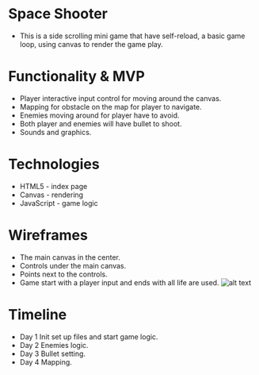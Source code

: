 # Space Shooter
  * This is a side scrolling mini game that have self-reload, a basic game loop, using canvas to render the game play.
    

# Functionality & MVP
  * Player interactive input control for moving around the canvas.
  * Mapping for obstacle on the map for player to navigate.
  * Enemies moving around for player have to avoid.
  * Both player and enemies will have bullet to shoot.
  * Sounds and graphics.
 
# Technologies
  * HTML5 - index page
  * Canvas - rendering 
  * JavaScript - game logic

# Wireframes
  * The main canvas in the center.
  * Controls under the main canvas.
  * Points next to the controls.
  * Game start with a player input and ends with all life are used.
  ![alt text](https://github.com/KCSJW/space_shooter/blob/master/code/image/wireframe.png)

# Timeline
  * Day 1 Init set up files and start game logic. 
  * Day 2 Enemies logic.
  * Day 3 Bullet setting.
  * Day 4 Mapping.